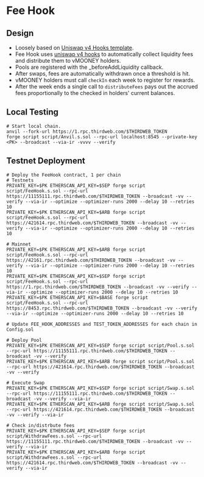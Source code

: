 # Fee Hook

## Design

- Loosely based on [Uniswap v4 Hooks template](https://github.com/uniswapfoundation/v4-template).
- Fee Hook uses [uniswap v4 hooks](https://docs.uniswap.org/contracts/v4/concepts/hooks) to automatically collect liquidity fees and distribute them to vMOONEY holders.
- Pools are registered with the _beforeAddLiquidity callback.
- After swaps, fees are automatically withdrawn once a threshold is hit.
- vMOONEY holders must call `checkIn` each week to register for rewards.
- After the week ends a single call to `distributeFees` pays out the accrued
  fees proportionally to the checked in holders' current balances.

## Local Testing
```
# Start local chain.
anvil --fork-url https://1.rpc.thirdweb.com/$THIRDWEB_TOKEN
forge script script/Anvil.s.sol --rpc-url localhost:8545 --private-key <PK> --broadcast --via-ir -vvvv --verify
```

## Testnet Deployment
```
# Deploy the FeeHook contract, 1 per chain
# Testnets
PRIVATE_KEY=$PK ETHERSCAN_API_KEY=$SEP forge script script/FeeHook.s.sol --rpc-url https://11155111.rpc.thirdweb.com/$THIRDWEB_TOKEN --broadcast -vv --verify --via-ir --optimize --optimizer-runs 2000 --delay 10 --retries 10
PRIVATE_KEY=$PK ETHERSCAN_API_KEY=$ARB forge script script/FeeHook.s.sol --rpc-url https://421614.rpc.thirdweb.com/$THIRDWEB_TOKEN --broadcast -vv --verify --via-ir --optimize --optimizer-runs 2000 --delay 10 --retries 10

# Mainnet
PRIVATE_KEY=$PK ETHERSCAN_API_KEY=$ARB forge script script/FeeHook.s.sol --rpc-url https://42161.rpc.thirdweb.com/$THIRDWEB_TOKEN --broadcast -vv --verify --via-ir --optimize --optimizer-runs 2000 --delay 10 --retries 10
PRIVATE_KEY=$PK ETHERSCAN_API_KEY=$SEP forge script script/FeeHook.s.sol --rpc-url https://1.rpc.thirdweb.com/$THIRDWEB_TOKEN --broadcast -vv --verify --via-ir --optimize --optimizer-runs 2000 --delay 10 --retries 10
PRIVATE_KEY=$PK ETHERSCAN_API_KEY=$BASE forge script script/FeeHook.s.sol --rpc-url https://8453.rpc.thirdweb.com/$THIRDWEB_TOKEN --broadcast -vv --verify --via-ir --optimize --optimizer-runs 2000 --delay 10 --retries 10

# Update FEE_HOOK_ADDRESSES and TEST_TOKEN_ADDRESSES for each chain in Config.sol

# Deploy Pool
PRIVATE_KEY=$PK ETHERSCAN_API_KEY=$SEP forge script script/Pool.s.sol --rpc-url https://11155111.rpc.thirdweb.com/$THIRDWEB_TOKEN --broadcast -vv --verify
PRIVATE_KEY=$PK ETHERSCAN_API_KEY=$ARB forge script script/Pool.s.sol --rpc-url https://421614.rpc.thirdweb.com/$THIRDWEB_TOKEN --broadcast -vv --verify

# Execute Swap
PRIVATE_KEY=$PK ETHERSCAN_API_KEY=$SEP forge script script/Swap.s.sol --rpc-url https://11155111.rpc.thirdweb.com/$THIRDWEB_TOKEN --broadcast -vv --verify --via-ir
PRIVATE_KEY=$PK ETHERSCAN_API_KEY=$ARB forge script script/Swap.s.sol --rpc-url https://421614.rpc.thirdweb.com/$THIRDWEB_TOKEN --broadcast -vv --verify --via-ir

# Check in/distrbute fees
PRIVATE_KEY=$PK ETHERSCAN_API_KEY=$SEP forge script script/WithdrawFees.s.sol --rpc-url https://11155111.rpc.thirdweb.com/$THIRDWEB_TOKEN --broadcast -vv --verify --via-ir
PRIVATE_KEY=$PK ETHERSCAN_API_KEY=$ARB forge script script/WithdrawFees.s.sol --rpc-url https://421614.rpc.thirdweb.com/$THIRDWEB_TOKEN --broadcast -vv --verify --via-ir
```
